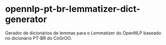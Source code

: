 # opennlp-pt-br-lemmatizer-dict-generator
Gerador de dicionários de lemmas para o Lemmatizer do OpenNLP baseado no dicionário PT-BR do CoGrOO.

